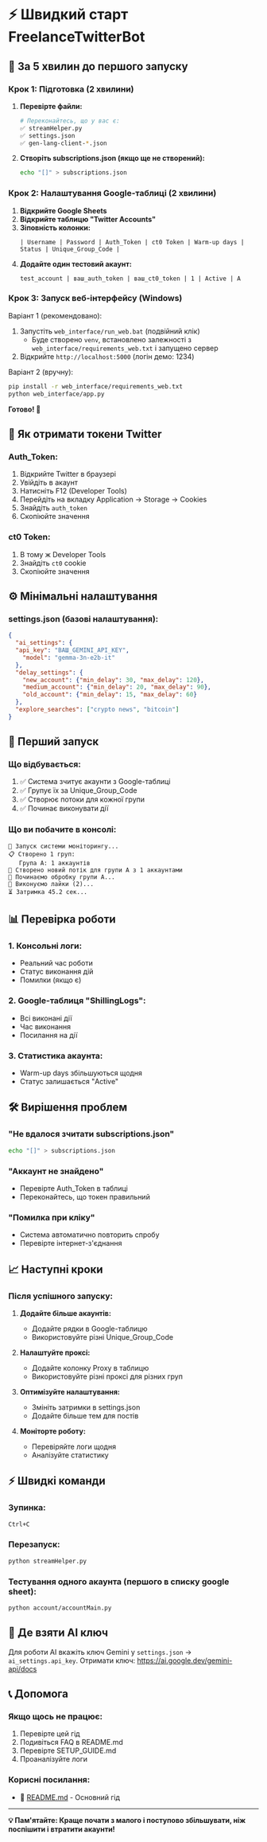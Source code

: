 # ⚡ Швидкий старт FreelanceTwitterBot

## 🎯 За 5 хвилин до першого запуску

### **Крок 1: Підготовка (2 хвилини)**

1. **Перевірте файли:**
   ```bash
   # Переконайтесь, що у вас є:
   ✅ streamHelper.py
   ✅ settings.json
   ✅ gen-lang-client-*.json
   ```

2. **Створіть subscriptions.json (якщо ще не створений):**
   ```bash
   echo "[]" > subscriptions.json
   ```

### **Крок 2: Налаштування Google-таблиці (2 хвилини)**

1. **Відкрийте Google Sheets**
2. **Відкрийте таблицю "Twitter Accounts"**
3. **Зіповність колонки:**
   ```
   | Username | Password | Auth_Token | ct0 Token | Warm-up days | Status | Unique_Group_Code |
   ```
4. **Додайте один тестовий акаунт:**
   ```
   test_account | ваш_auth_token | ваш_ct0_token | 1 | Active | A
   ```

### **Крок 3: Запуск веб-інтерфейсу (Windows)**

Варіант 1 (рекомендовано):

1) Запустіть `web_interface/run_web.bat` (подвійний клік)
   - Буде створено `venv`, встановлено залежності з `web_interface/requirements_web.txt` і запущено сервер
2) Відкрийте `http://localhost:5000` (логін демо: 1234)

Варіант 2 (вручну):
```bash
pip install -r web_interface/requirements_web.txt
python web_interface/app.py
```

**Готово! 🎉**

## 🔧 Як отримати токени Twitter

### **Auth_Token:**
1. Відкрийте Twitter в браузері
2. Увійдіть в акаунт
3. Натисніть F12 (Developer Tools)
4. Перейдіть на вкладку Application → Storage → Cookies
5. Знайдіть `auth_token`
6. Скопіюйте значення

### **ct0 Token:**
1. В тому ж Developer Tools
2. Знайдіть `ct0` cookie
3. Скопіюйте значення

## ⚙️ Мінімальні налаштування

### **settings.json (базові налаштування):**
```json
{
  "ai_settings": {
  "api_key": "ВАШ_GEMINI_API_KEY",
    "model": "gemma-3n-e2b-it"
  },
  "delay_settings": {
    "new_account": {"min_delay": 30, "max_delay": 120},
    "medium_account": {"min_delay": 20, "max_delay": 90},
    "old_account": {"min_delay": 15, "max_delay": 60}
  },
  "explore_searches": ["crypto news", "bitcoin"]
}
```

## 🚀 Перший запуск

### **Що відбувається:**
1. ✅ Система зчитує акаунти з Google-таблиці
2. ✅ Групує їх за Unique_Group_Code
3. ✅ Створює потоки для кожної групи
4. ✅ Починає виконувати дії

### **Що ви побачите в консолі:**
```
🚀 Запуск системи моніторингу...
📋 Створено 1 груп:
   Група A: 1 аккаунтів
🚀 Створено новий потік для групи A з 1 аккаунтами
🔄 Починаємо обробку групи A...
🔄 Виконуємо лайки (2)...
⏳ Затримка 45.2 сек...
```

## 📊 Перевірка роботи

### **1. Консольні логи:**
- Реальний час роботи
- Статус виконання дій
- Помилки (якщо є)

### **2. Google-таблиця "ShillingLogs":**
- Всі виконані дії
- Час виконання
- Посилання на дії

### **3. Статистика акаунта:**
- Warm-up days збільшуються щодня
- Статус залишається "Active"

## 🛠️ Вирішення проблем

### **"Не вдалося зчитати subscriptions.json"**
```bash
echo "[]" > subscriptions.json
```

### **"Аккаунт не знайдено"**
- Перевірте Auth_Token в таблиці
- Переконайтесь, що токен правильний

### **"Помилка при кліку"**
- Система автоматично повторить спробу
- Перевірте інтернет-з'єднання

## 📈 Наступні кроки

### **Після успішного запуску:**

1. **Додайте більше акаунтів:**
   - Додайте рядки в Google-таблицю
   - Використовуйте різні Unique_Group_Code

2. **Налаштуйте проксі:**
   - Додайте колонку Proxy в таблицю
   - Використовуйте різні проксі для різних груп

3. **Оптимізуйте налаштування:**
   - Змініть затримки в settings.json
   - Додайте більше тем для постів

4. **Моніторте роботу:**
   - Перевіряйте логи щодня
   - Аналізуйте статистику

## ⚡ Швидкі команди

### **Зупинка:**
```bash
Ctrl+C
```

### **Перезапуск:**
```bash
python streamHelper.py
```

### **Тестування одного акаунта (першого в списку google sheet):**
```bash
python account/accountMain.py
```

## 🔑 Де взяти AI ключ
Для роботи AI вкажіть ключ Gemini у `settings.json` → `ai_settings.api_key`.
Отримати ключ: https://ai.google.dev/gemini-api/docs

## 📞 Допомога

### **Якщо щось не працює:**
1. Перевірте цей гід
2. Подивіться FAQ в README.md
3. Перевірте SETUP_GUIDE.md
4. Проаналізуйте логи

### **Корисні посилання:**
- 📖 [README.md](README.md) - Основний гід

---

**💡 Пам'ятайте: Краще почати з малого і поступово збільшувати, ніж поспішити і втратити акаунти!**
